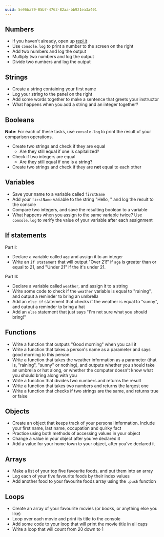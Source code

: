 ```yaml
---
uuid: 5e96ba79-05b7-4763-82aa-bb921ea3a401
---
```


## Numbers

- If you haven't already, open up [repl.it](https://repl.it/languages/javascript)
- Use `console.log` to print a number to the screen on the right
- Add two numbers and log the output
- Multiply two numbers and log the output
- Divide two numbers and log the output

## Strings

- Create a string containing your first name
- Log your string to the panel on the right
- Add some words together to make a sentence that greets your instructor
- What happens when you add a string and an integer together?

## Booleans

**Note:** For each of these tasks, use `console.log` to print the result of your comparison operations.

- Create two strings and check if they are equal
  - Are they still equal if one is capitalized?
- Check if two integers are equal
  - Are they still equal if one is a string?
- Create two strings and check if they are **not** equal to each other


## Variables

- Save your name to a variable called `firstName`
- Add your `firstName` variable to the string "Hello, " and log the result to the console
- Compare two integers, and save the resulting boolean to a variable
- What happens when you assign to the same variable twice? Use `console.log` to verify the value of your variable after each assignment


## If statements

Part I:

- Declare a variable called `age` and assign it to an integer
- Write an `if statement` that will output "Over 21!" if `age` is greater than or equal to 21, and "Under 21" if the it's under 21.

Part II:

- Declare a variable called `weather`, and assign it to a string
- Write some code to check if the `weather` variable is equal to "raining", and output a reminder to bring an umbrella
- Add an `else if` statement that checks if the weather is equal to "sunny", and output a reminder to bring a hat
- Add an `else` statement that just says "I'm not sure what you should bring!"

## Functions

- Write a function that outputs "Good morning" when you call it
- Write a function that takes a person's name as a parameter and says good morning to this person
- Write a function that takes the weather information as a parameter (that is, "raining", "sunny" or nothing), and outputs whether you should take an umbrella or hat along, or whether the computer doesn't know what you should bring along with you
- Write a function that divides two numbers and returns the result
- Write a function that takes two numbers and returns the largest one
- Write a function that checks if two strings are the same, and returns true or false

## Objects

- Create an object that keeps track of your personal information. Include your first name, last name, occupation and quirky fact
- Practice using both methods of accessing values in your object
- Change a value in your object after you've declared it
- Add a value for your home town to your object, after you've declared it

## Arrays

- Make a list of your top five favourite foods, and put them into an array
- Log each of your five favourite foods by their index values
- Add another food to your favourite foods array using the `.push` function

## Loops

- Create an array of your favourite movies (or books, or anything else you like)
- Loop over each movie and print its title to the console
- Add some code to your loop that will print the movie title in all caps
- Write a loop that will count from 20 down to 1
